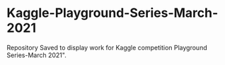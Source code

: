 # Kaggle-Playground-Series-March-2021
Repository Saved to display work for Kaggle competition Playground Series-March 2021".
